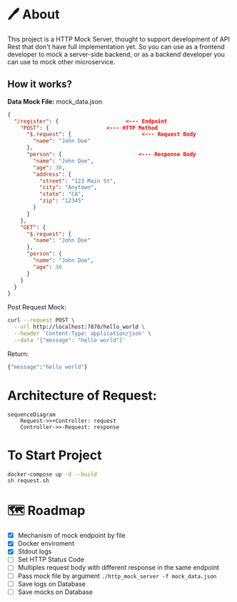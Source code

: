 # 🖊️ About

This project is a HTTP Mock Server, thought to support development of API Rest that don't have full implementation yet. So you can use as a frontend developer to mock a server-side backend, or as a backend developer you can use to mock other microservice.

## How it works?

**Data Mock File:** mock_data.json
```json
{
  "/register": {                     <--- Endpoint
    "POST": {                  <--- HTTP Method
      "$.request": {                      <--- Request Body
        "name": "John Doe"
      },
      "person": {                        <--- Response Body
        "name": "John Doe",
        "age": 30,
        "address": {
          "street": "123 Main St",
          "city": "Anytown",
          "state": "CA",
          "zip": "12345"
        }
      }
    },
    "GET": {
      "$.request": {
        "name": "John Doe"
      },
      "person": {
        "name": "John Doe",
        "age": 30
      }
    }
  }
}

```


Post Request Mock:
```sh
curl --request POST \
  --url http://localhost:7878/hello_world \
  --header 'Content-Type: application/json' \
  --data '{"message": "hello world"}'
```

Return:
```sh
{"message":"hello world"}
```

# Architecture of Request:
```mermaid
sequenceDiagram
    Request->>+Controller: request
    Controller->>-Request: response
```

# To Start Project
```sh
docker-compose up -d --build
sh request.sh
```

# 🗺️ Roadmap

- [x] Mechanism of mock endpoint by file
- [x] Docker enviroment
- [x] Stdout logs
- [ ] Set HTTP Status Code
- [ ] Multiples request body with different response in the same endpoint
- [ ] Pass mock file by argument `./http_mock_server -f mock_data.json`
- [ ] Save logs on Database
- [ ] Save mocks on Database